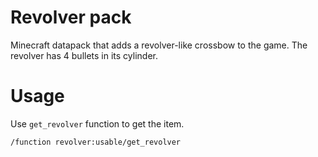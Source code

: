 # Revolver pack
Minecraft datapack that adds a revolver-like crossbow to the game.
The revolver has 4 bullets in its cylinder.

# Usage
Use `get_revolver` function to get the item.
```
/function revolver:usable/get_revolver
```